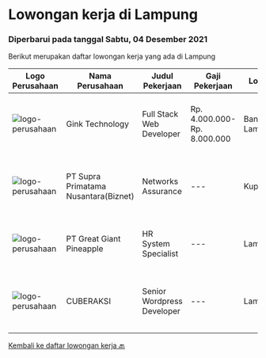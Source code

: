 
  # Lowongan kerja di Lampung

  ### Diperbarui pada tanggal Sabtu, 04 Desember 2021

  Berikut merupakan daftar lowongan kerja yang ada di Lampung

  |Logo Perusahaan | Nama Perusahaan | Judul Pekerjaan | Gaji Pekerjaan | Lokasi | Deskripsi | Tanggal diunggah | Pranala |
  | -------------- | --------------- | --------------- | --------- | --------- | -------------- | ------- | ----------- |
  |![logo-perusahaan](https://image-service-cdn.seek.com.au/d0bfaddb46830920d006d3426c8ab0d54b30bfbf/ee4dce1061f3f616224767ad58cb2fc751b8d2dc)|Gink Technology|Full Stack Web Developer|Rp. 4.000.000-Rp. 8.000.000|Bandar Lampung|Candidate must possess at least Bachelor's Degree in Engineering (Computer/Telecommunication), Computer Science/Information Technology, Computer...|Jumat, 26 November 2021|https://www.jobstreet.co.id/id/job/full-stack-web-developer-3686871?token=0~d193e1b7-6b03-48a1-8cdc-bc91af0870b7&sectionRank=1&jobId=jobstreet-id-job-3686871|
|![logo-perusahaan](https://image-service-cdn.seek.com.au/1033d36f751f076cfdd637ed0acbcbf8508866ec/ee4dce1061f3f616224767ad58cb2fc751b8d2dc)|PT Supra Primatama Nusantara(Biznet)|Networks Assurance|---|Kupang|Tanggung Jawab:  Melakukan Audit &amp; Commissioning jaringan Fiber Optic (FTTx GPON, and Metro Ethernet) Memastikan pembangunan jaringan fiber optik...|Kamis, 25 November 2021|https://www.jobstreet.co.id/id/job/networks-assurance-3701687?token=0~d193e1b7-6b03-48a1-8cdc-bc91af0870b7&sectionRank=2&jobId=jobstreet-id-job-3701687|
|![logo-perusahaan](https://image-service-cdn.seek.com.au/fa10d5eab972dbf0d65f5798aa4ea213f3543394/ee4dce1061f3f616224767ad58cb2fc751b8d2dc)|PT Great Giant Pineapple|HR System Specialist|---|Lampung|Requirement: Bachelor's Degree in Engineering (Computer / Telecommunication / Industrial), Computer Science / Information Technology, or equivalent 1...|Kamis, 18 November 2021|https://www.jobstreet.co.id/id/job/hr-system-specialist-3693766?token=0~d193e1b7-6b03-48a1-8cdc-bc91af0870b7&sectionRank=3&jobId=jobstreet-id-job-3693766|
|![logo-perusahaan](https://us.123rf.com/450wm/pavelstasevich/pavelstasevich1811/pavelstasevich181101027/112815900-stock-vector-no-image-available-icon-flat-vector.jpg?ver=6)|CUBERAKSI|Senior Wordpress Developer|---|Lampung|Sedang membuka lowongan kerja untuk menepati posisi berikut :We Are Hiring Senior Wordpress DeveloperKami mencari seseorang yang berpengalaman di...|Jumat, 05 November 2021|https://www.jobstreet.co.id/id/job/senior-wordpress-developer-3680483?token=0~d193e1b7-6b03-48a1-8cdc-bc91af0870b7&sectionRank=4&jobId=jobstreet-id-job-3680483|


  [Kembali ke daftar lowongan kerja 🔙](../README.md#daftar-lowongan-kerja)
  